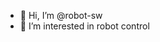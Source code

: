 - 👋 Hi, I’m @robot-sw
- 👀 I’m interested in robot control

<!---
robot-sw/robot-sw is a ✨ special ✨ repository because its `README.md` (this file) appears on your GitHub profile.
You can click the Preview link to take a look at your changes.
--->
